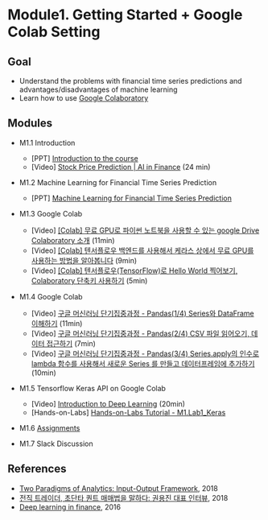 # Module1. Getting Started + Google Colab Setting
## Goal
- Understand the problems with financial time series predictions and advantages/disadvantages of machine learning
- Learn how to use [Google Colaboratory](https://colab.research.google.com/)

## Modules
- M1.1 Introduction
    - [PPT] [Introduction to the course](https://github.com/jonghkim/financial-time-series-prediction/blob/master/Module1/M1.1%20Introduction%20to%20the%20course.pdf)
    - [Video] [Stock Price Prediction | AI in Finance](https://www.youtube.com/watch?v=7vunJlqLZok) (24 min)

- M1.2 Machine Learning for Financial Time Series Prediction
    - [PPT] [Machine Learning for Financial Time Series Prediction](https://github.com/jonghkim/financial-time-series-prediction/blob/master/Module1/M1.2%20Machine%20Learning%20for%20Financial%20Time%20Series%20Prediction.pdf)

- M1.3 Google Colab
    - [Video] [[Colab] 무료 GPU로 파이썬 노트북을 사용할 수 있는 google Drive Colaboratory 소개](https://youtu.be/XRBXMohjQos) (11min)
    - [Video] [[Colab] 텐서플로우 백엔드를 사용해서 케라스 상에서 무료 GPU를 사용하는 방법을 알아봅니다](https://youtu.be/UKujX90xLHo) (9min)
    - [Video] [[Colab] 텐서플로우(TensorFlow)로 Hello World 찍어보기, Colaboratory 단축키 사용하기](https://youtu.be/MOdFvqO7qzc) (5min)
    
- M1.4 Google Colab
    - [Video] [구글 머신러닝 단기집중과정 - Pandas(1/4) Series와 DataFrame 이해하기](https://youtu.be/CIdY2IZ5sE4) (11min)
    - [Video] [구글 머신러닝 단기집중과정 - Pandas(2/4) CSV 파일 읽어오기, 데이터 접근하기](https://youtu.be/NUyypQjSRzw) (7min)
    - [Video] [구글 머신러닝 단기집중과정 - Pandas(3/4) Series.apply의 인수로 lambda 함수를 사용해서 새로운 Series 를 만들고 데이터프레임에 추가하기](https://youtu.be/v6kplTZXIAw) (10min)

- M1.5 Tensorflow Keras API on Google Colab
    - [Video] [Introduction to Deep Learning](https://pythonprogramming.net/introduction-deep-learning-python-tensorflow-keras/) (20min)
    - [Hands-on-Labs] [Hands-on-Labs Tutorial - M1.Lab1_Keras](https://github.com/jonghkim/financial-time-series-prediction/blob/master/Module1/M1.5%20Hands-on-Labs%20Tutorial%20-%20M1.Lab1_Keras.pdf)

- M1.6 [Assignments](https://docs.google.com/forms/d/e/1FAIpQLScccRwE4-4krpGQ1ZfCzIMCGA0AjgoBV3JHt4ZCO39eLvJlgg/viewform)

- M1.7 Slack Discussion

## References
- [Two Paradigms of Analytics: Input-Output Framework](https://drive.google.com/file/d/1KhAXzLpo-HU1I4fU6wAwcQHNiZ5Kizp0/view), 2018
- [전직 트레이더, 초단타 퀀트 매매법을 말하다: 권용진 대표 인터뷰](https://ppss.kr/archives/177286), 2018
- [Deep learning in finance](https://arxiv.org/abs/1602.06561), 2016
